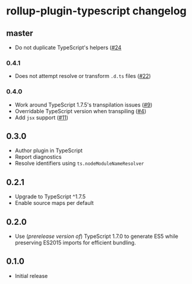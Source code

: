 # rollup-plugin-typescript changelog

## master
* Do not duplicate TypeScript's helpers ([#24](https://github.com/rollup/rollup-plugin-typescript/issues/24)

### 0.4.1
* Does not attempt resolve or transform `.d.ts` files ([#22](https://github.com/rollup/rollup-plugin-typescript/pull/22))

### 0.4.0
* Work around TypeScript 1.7.5's transpilation issues ([#9](https://github.com/rollup/rollup-plugin-typescript/issues/9))
* Overridable TypeScript version when transpiling ([#4](https://github.com/rollup/rollup-plugin-typescript/issues/4))
* Add `jsx` support ([#11](https://github.com/rollup/rollup-plugin-typescript/issues/11))

## 0.3.0
* Author plugin in TypeScript
* Report diagnostics
* Resolve identifiers using `ts.nodeModuleNameResolver`

## 0.2.1
* Upgrade to TypeScript ^1.7.5
* Enable source maps per default

## 0.2.0
* Use (_prerelease version of_) TypeScript 1.7.0 to generate ES5 while preserving ES2015 imports for efficient bundling.

## 0.1.0
* Initial release
